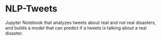 # NLP-Tweets
Jupyter Notebook that analyzes tweets about real and not real disasters, and builds a model that can predict if a tweets is talking about a real disaster.
